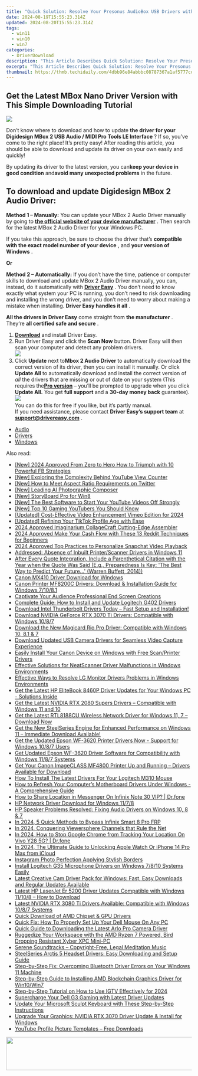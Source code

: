 ```yaml
---
title: "Quick Solution: Resolve Your Presonus AudioBox USB Drivers with Simple Steps!"
date: 2024-08-19T15:55:23.314Z
updated: 2024-08-20T15:55:23.314Z
tags:
  - win11
  - win10
  - win7
categories:
  - DriverDownload
description: "This Article Describes Quick Solution: Resolve Your Presonus AudioBox USB Drivers with Simple Steps!"
excerpt: "This Article Describes Quick Solution: Resolve Your Presonus AudioBox USB Drivers with Simple Steps!"
thumbnail: https://thmb.techidaily.com/4dbb96e84abbbc08787367a1af5777cd4560a19b1ed332d7a4f64409037b9669.jpg
---
```


## Get the Latest MBox Nano Driver Version with This Simple Downloading Tutorial

![](https://images.drivereasy.com/wp-content/uploads/2018/12/snap0034.png)

 Don’t know where to download and how to update **the driver for your Digidesign MBox 2 USB Audio / MIDI Pro Tools LE Interface** ? If so, you’ve come to the right place! It’s pretty easy! After reading this article, you should be able to download and update its driver on your own easily and quickly!

 By updating its driver to the latest version, you can**keep your device in good condition** and**avoid many unexpected problems** in the future.

## **To download and update Digidesign MBox 2 Audio Driver:**

**Method 1 – Manually:**  You can update your MBox 2 Audio Driver manually by going to **[the official website of your device manufacturer](https://www.digidesign.com)**  . Then search for the latest MBox 2 Audio Driver for your Windows PC.

 If you take this approach, be sure to choose the driver that’s **compatible with the exact model number of your device** , and **your version of Windows** .

**Or**

**Method 2 – Automatically:**   If you don’t have the time, patience or computer skills to download and update MBox 2 Audio Driver manually, you can, instead, do it automatically with **[Driver Easy](https://tools.techidaily.com/drivereasy/download/)**  .  You don’t need to know exactly what system your PC is running, you don’t need to risk downloading and installing the wrong driver, and you don’t need to worry about making a mistake when installing. **Driver Easy handles it all** .

**All the drivers in Driver Easy** come straight from **the manufacturer** . They‘re **all certified safe and secure** .

1. **[Download](https://tools.techidaily.com/drivereasy/download/)**  and install Driver Easy.
2. Run Driver Easy and click the **Scan Now**  button. Driver Easy will then scan your computer and detect any problem drivers.  
![](https://images.drivereasy.com/wp-content/uploads/2018/12/snap000027-2.png)
3. Click **Update**  next to**Mbox 2 Audio Driver** to automatically download the correct version of its driver, then you can install it manually. Or click **Update All**  to automatically download and install the correct version of _all_  the drivers that are missing or out of date on your system (This requires the[**Pro version**](https://tools.techidaily.com/drivereasy/download/)  – you’ll be prompted to upgrade when you click **Update All.** You get **full support**  and a **30-day money back**  guarantee).  
![](https://images.drivereasy.com/wp-content/uploads/2018/12/snap0035.png)  
 You can do this for free if you like, but it’s partly manual.  
 If you need assistance, please contact **Driver Easy’s support team** at [**support@drivereasy.com**](https://tools.techidaily.com/drivereasy/download/) .

* [Audio](https://tools.techidaily.com/drivereasy/download/)
* [Drivers](https://tools.techidaily.com/drivereasy/download/)
* [Windows](https://tools.techidaily.com/drivereasy/download/)

<ins class="adsbygoogle"
     style="display:block"
     data-ad-format="autorelaxed"
     data-ad-client="ca-pub-7571918770474297"
     data-ad-slot="1223367746"></ins>



<ins class="adsbygoogle"
     style="display:block"
     data-ad-client="ca-pub-7571918770474297"
     data-ad-slot="8358498916"
     data-ad-format="auto"
     data-full-width-responsive="true"></ins>

<span class="atpl-alsoreadstyle">Also read:</span>
<div><ul>
<li><a href="https://facebook-videos.techidaily.com/new-2024-approved-from-zero-to-hero-how-to-triumph-with-10-powerful-fb-strategies/"><u>[New] 2024 Approved  From Zero to Hero  How to Triumph with 10 Powerful FB Strategies</u></a></li>
<li><a href="https://youtube-sure.techidaily.com/xploring-the-complexity-behind-youtube-view-counter/"><u>[New] Exploring the Complexity Behind YouTube View Counter</u></a></li>
<li><a href="https://twitter-videos.techidaily.com/new-how-to-meet-aspect-ratio-requirements-on-twitter/"><u>[New] How to Meet Aspect Ratio Requirements on Twitter</u></a></li>
<li><a href="https://extra-support.techidaily.com/new-leading-ai-photographic-composer/"><u>[New] Leading AI Photographic Composer</u></a></li>
<li><a href="https://extra-skills.techidaily.com/new-storyboard-pro-for-win8/"><u>[New] StoryBoard Pro for Win8</u></a></li>
<li><a href="https://facebook-video-footage.techidaily.com/new-the-best-software-to-start-your-youtube-videos-off-strongly/"><u>[New] The Best Software to Start Your YouTube Videos Off Strongly</u></a></li>
<li><a href="https://youtube-zero.techidaily.com/op-10-gaming-youtubers-you-should-know/"><u>[New] Top 10 Gaming YouTubers You Should Know</u></a></li>
<li><a href="https://vimeo-videos.techidaily.com/updated-cost-effective-video-enhancement-vimeo-edition-for-2024/"><u>[Updated] Cost-Effective Video Enhancement  Vimeo Edition for 2024</u></a></li>
<li><a href="https://fox-links.techidaily.com/updated-refining-your-tiktok-profile-age-with-ease/"><u>[Updated] Refining Your TikTok Profile Age with Ease</u></a></li>
<li><a href="https://some-knowledge.techidaily.com/2024-approved-imaginarium-collagecraft-cutting-edge-assembler/"><u>2024 Approved  Imaginarium CollageCraft  Cutting-Edge Assembler</u></a></li>
<li><a href="https://extra-support.techidaily.com/2024-approved-make-your-cash-flow-with-these-13-reddit-techniques-for-beginners/"><u>2024 Approved  Make Your Cash Flow with These 13 Reddit Techniques for Beginners</u></a></li>
<li><a href="https://some-guidance.techidaily.com/2024-approved-top-practices-to-personalize-snapchat-video-playback/"><u>2024 Approved  Top Practices to Personalize Snapchat Video Playback</u></a></li>
<li><a href="https://driver-download.techidaily.com/addressed-absence-of-inbuilt-printerscanner-drivers-in-windows-11/"><u>Addressed: Absence of Inbuilt Printer/Scanner Drivers in Windows 11</u></a></li>
<li><a href="https://driver-download.techidaily.com/after-every-quote-integration-include-a-parenthetical-citation-with-the-year-when-the-quote-was-said-eg-preparedness-is-key-the-best-way-to-predict-your-fut325/"><u>After Every Quote Integration, Include a Parenthetical Citation with the Year when the Quote Was Said (E.g., Preparedness Is Key: 'The Best Way to Predict Your Future...' (Warren Buffett, 2014))</u></a></li>
<li><a href="https://driver-download.techidaily.com/canon-mx410-driver-download-for-windows/"><u>Canon MX410 Driver Download for Windows</u></a></li>
<li><a href="https://driver-download.techidaily.com/canon-printer-mf8200c-drivers-download-and-installation-guide-for-windows-71081/"><u>Canon Printer MF8200C Drivers: Download & Installation Guide for Windows 7/10/8.1</u></a></li>
<li><a href="https://youtube-sure.techidaily.com/vate-your-audience-professional-end-screen-creations/"><u>Captivate Your Audience  Professional End Screen Creations</u></a></li>
<li><a href="https://driver-download.techidaily.com/complete-guide-how-to-install-and-update-logitech-g402-drivers/"><u>Complete Guide: How to Install and Update Logitech G402 Drivers</u></a></li>
<li><a href="https://driver-download.techidaily.com/download-intel-thunderbolt-drivers-today-fast-setup-and-installation/"><u>Download Intel Thunderbolt Drivers Today – Fast Setup and Installation!</u></a></li>
<li><a href="https://driver-download.techidaily.com/download-nvidia-geforce-rtx-3070-ti-drivers-compatible-with-windows-1087/"><u>Download NVIDIA GeForce RTX 3070 Ti Drivers: Compatible with Windows 10/8/7</u></a></li>
<li><a href="https://driver-download.techidaily.com/download-the-new-magicard-rio-pro-driver-compatible-with-windows-10-81-and-7/"><u>Download the New Magicard Rio Pro Driver: Compatible with Windows 10, 8.1 & 7</u></a></li>
<li><a href="https://driver-download.techidaily.com/download-updated-usb-camera-drivers-for-seamless-video-capture-experience/"><u>Download Updated USB Camera Drivers for Seamless Video Capture Experience</u></a></li>
<li><a href="https://driver-download.techidaily.com/easily-install-your-canon-device-on-windows-with-free-scanprinter-drivers/"><u>Easily Install Your Canon Device on Windows with Free Scan/Printer Drivers</u></a></li>
<li><a href="https://driver-download.techidaily.com/effective-solutions-for-neatscanner-driver-malfunctions-in-windows-environments/"><u>Effective Solutions for NeatScanner Driver Malfunctions in Windows Environments</u></a></li>
<li><a href="https://driver-download.techidaily.com/effective-ways-to-resolve-lg-monitor-drivers-problems-in-windows-environments/"><u>Effective Ways to Resolve LG Monitor Drivers Problems in Windows Environments</u></a></li>
<li><a href="https://driver-download.techidaily.com/get-the-latest-hp-elitebook-8460p-driver-updates-for-your-windows-pc-solutions-inside/"><u>Get the Latest HP EliteBook 8460P Driver Updates for Your Windows PC - Solutions Inside</u></a></li>
<li><a href="https://driver-download.techidaily.com/get-the-latest-nvidia-rtx-2080-supers-drivers-compatible-with-windows-11-and-10/"><u>Get the Latest NVIDIA RTX 2080 Supers Drivers – Compatible with Windows 11 and 10</u></a></li>
<li><a href="https://driver-download.techidaily.com/get-the-latest-rtl8188cu-wireless-network-driver-for-windows-11-7-download-now/"><u>Get the Latest RTL8188CU Wireless Network Driver for Windows 11, 7 – Download Now</u></a></li>
<li><a href="https://driver-download.techidaily.com/get-the-new-steelseries-engine-for-enhanced-performance-on-windows-11-immediate-download-available/"><u>Get the New SteelSeries Engine for Enhanced Performance on Windows 11 – Immediate Download Available!</u></a></li>
<li><a href="https://driver-download.techidaily.com/get-the-updated-epson-wf-3620-printer-drivers-now-support-for-windows-1087-users/"><u>Get the Updated Epson WF-3620 Printer Drivers Now - Support for Windows 10/8/7 Users</u></a></li>
<li><a href="https://driver-download.techidaily.com/get-updated-epson-wf-3620-driver-software-for-compatibility-with-windows-1187-systems/"><u>Get Updated Epson WF-3620 Driver Software for Compatibility with Windows 11/8/7 Systems</u></a></li>
<li><a href="https://driver-download.techidaily.com/get-your-canon-imageclass-mf4800-printer-up-and-running-drivers-available-for-download/"><u>Get Your Canon ImageCLASS MF4800 Printer Up and Running – Drivers Available for Download</u></a></li>
<li><a href="https://driver-download.techidaily.com/how-to-install-the-latest-drivers-for-your-logitech-m310-mouse/"><u>How To Install The Latest Drivers For Your Logitech M310 Mouse</u></a></li>
<li><a href="https://driver-download.techidaily.com/how-to-refresh-your-computers-motherboard-drivers-under-windows-a-comprehensive-guide/"><u>How to Refresh Your Computer’s Motherboard Drivers Under Windows - A Comprehensive Guide</u></a></li>
<li><a href="https://fake-location.techidaily.com/how-to-share-location-in-messenger-on-infinix-note-30-vip-drfone-by-drfone-virtual-android/"><u>How to Share Location in Messenger On Infinix Note 30 VIP? | Dr.fone</u></a></li>
<li><a href="https://driver-download.techidaily.com/hp-network-driver-download-for-windows-1178/"><u>HP Network Driver Download for Windows 11/7/8</u></a></li>
<li><a href="https://driver-download.techidaily.com/hp-speaker-problems-resolved-fixing-audio-drivers-on-windows-10-8-and-7/"><u>HP Speaker Problems Resolved: Fixing Audio Drivers on Windows 10, 8 & 7</u></a></li>
<li><a href="https://bypass-frp.techidaily.com/in-2024-5-quick-methods-to-bypass-infinix-smart-8-pro-frp-by-drfone-android/"><u>In 2024, 5 Quick Methods to Bypass Infinix Smart 8 Pro FRP</u></a></li>
<li><a href="https://youtube-videos.techidaily.com/in-2024-conquering-viewersphere-channels-that-rule-the-net/"><u>In 2024, Conquering Viewersphere  Channels that Rule the Net</u></a></li>
<li><a href="https://review-topics.techidaily.com/in-2024-how-to-stop-google-chrome-from-tracking-your-location-on-vivo-y28-5g-drfone-by-drfone-virtual-android/"><u>In 2024, How to Stop Google Chrome from Tracking Your Location On Vivo Y28 5G? | Dr.fone</u></a></li>
<li><a href="https://activate-lock.techidaily.com/in-2024-the-ultimate-guide-to-unlocking-apple-watch-or-iphone-14-pro-max-from-icloud-by-drfone-ios/"><u>In 2024, The Ultimate Guide to Unlocking Apple Watch Or iPhone 14 Pro Max from iCloud</u></a></li>
<li><a href="https://instagram-clips.techidaily.com/instagram-photo-perfection-applying-stylish-borders/"><u>Instagram Photo Perfection  Applying Stylish Borders</u></a></li>
<li><a href="https://driver-download.techidaily.com/install-logitech-g35-microphone-drivers-on-windows-7810-systems-easily/"><u>Install Logitech G35 Microphone Drivers on Windows 7/8/10 Systems Easily</u></a></li>
<li><a href="https://driver-download.techidaily.com/1722972882673-latest-creative-cam-driver-pack-for-windows-fast-easy-downloads-and-regular-updates-available/"><u>Latest Creative Cam Driver Pack for Windows: Fast, Easy Downloads and Regular Updates Available</u></a></li>
<li><a href="https://driver-download.techidaily.com/latest-hp-laserjet-er-5200-driver-updates-compatible-with-windows-11108-how-to-download/"><u>Latest HP LaserJet Er 5200 Driver Updates Compatible with Windows 11/10/8 – How to Download</u></a></li>
<li><a href="https://driver-download.techidaily.com/latest-nvidia-rtx-3080-ti-drivers-available-compatible-with-windows-1087-systems/"><u>Latest NVIDIA RTX 3080 Ti Drivers Available: Compatible with Windows 10/8/7 Systems</u></a></li>
<li><a href="https://driver-download.techidaily.com/quick-download-of-amd-chipset-and-gpu-drivers/"><u>Quick Download of AMD Chipset & GPU Drivers</u></a></li>
<li><a href="https://driver-download.techidaily.com/quick-fix-how-to-properly-set-up-your-dell-mouse-on-any-pc/"><u>Quick Fix: How To Properly Set Up Your Dell Mouse On Any PC</u></a></li>
<li><a href="https://driver-download.techidaily.com/quick-guide-to-downloading-the-latest-arlo-pro-camera-driver/"><u>Quick Guide to Downloading the Latest Arlo Pro Camera Driver</u></a></li>
<li><a href="https://extra-guidance.techidaily.com/ruggedize-your-workspace-with-the-amd-ryzen-7-powered-bird-dropping-resistant-xyber-xpc-mini-pc/"><u>Ruggedize Your Workspace with the AMD Ryzen 7 Powered, Bird Dropping Resistant Xyber XPC Mini-PC</u></a></li>
<li><a href="https://extra-lessons.techidaily.com/serene-soundtracks-copyright-free-legal-meditation-music/"><u>Serene Soundtracks – Copyright-Free, Legal Meditation Music</u></a></li>
<li><a href="https://driver-download.techidaily.com/steelseries-arctis-5-headset-drivers-easy-downloading-and-setup-guide/"><u>SteelSeries Arctis 5 Headset Drivers: Easy Downloading and Setup Guide</u></a></li>
<li><a href="https://driver-download.techidaily.com/step-by-step-fix-overcoming-bluetooth-driver-errors-on-your-windows-11-machine/"><u>Step-by-Step Fix: Overcoming Bluetooth Driver Errors on Your Windows 11 Machine</u></a></li>
<li><a href="https://driver-download.techidaily.com/step-by-step-guide-to-installing-amd-blockchain-graphics-driver-for-win10win7/"><u>Step-by-Step Guide to Installing AMD Blockchain Graphics Driver for Win10/Win7</u></a></li>
<li><a href="https://instagram-video-files.techidaily.com/step-by-step-tutorial-on-how-to-use-igtv-effectively-for-2024/"><u>Step-by-Step Tutorial on How to Use IGTV Effectively for 2024</u></a></li>
<li><a href="https://driver-download.techidaily.com/supercharge-your-dell-g3-gaming-with-latest-driver-updates/"><u>Supercharge Your Dell G3 Gaming with Latest Driver Updates</u></a></li>
<li><a href="https://driver-download.techidaily.com/update-your-microsoft-sculpt-keyboard-with-these-step-by-step-instructions/"><u>Update Your Microsoft Sculpt Keyboard with These Step-by-Step Instructions</u></a></li>
<li><a href="https://driver-download.techidaily.com/upgrade-your-graphics-nvidia-rtx-3070-driver-update-and-install-for-windows/"><u>Upgrade Your Graphics: NVIDIA RTX 3070 Driver Update & Install for Windows</u></a></li>
<li><a href="https://youtube-videos.techidaily.com/youtube-profile-picture-templates-free-downloads/"><u>YouTube Profile Picture Templates – Free Downloads</u></a></li>
</ul></div>

<!-- affiliate ads begin -->
<a href="https://aligracehair.sjv.io/c/5597632/2087267/19272" target="_top" id="2087267"><img src="//a.impactradius-go.com/display-ad/19272-2087267" border="0" alt="" width="728" height="90"/></a><img height="0" width="0" src="https://imp.pxf.io/i/5597632/2087267/19272" style="position:absolute;visibility:hidden;" border="0" />
<!-- affiliate ads end -->